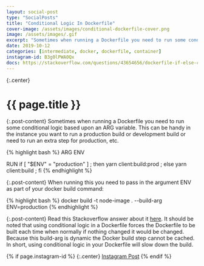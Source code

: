 ```yaml
---
layout: social-post
type: "SocialPosts"
title: "Conditional Logic In Dockerfile"
cover-image: /assets/images/conditional-dockerfile-cover.png
image: /assets/images/.gif
excerpt: "Sometimes when running a Dockerfile you need to run some conditional logic based upon an ARG variable."
date: 2019-10-12
categories: [intermediate, docker, dockerfile, container]
instagram-id: B3g0lPWA0Qx
docs: https://stackoverflow.com/questions/43654656/dockerfile-if-else-condition-with-external-arguments
---
```

{:.center}
# {{ page.title }}

{:.post-content}
Sometimes when running a Dockerfile you need to run some conditional logic based
upon an ARG variable. This can be handy in the instance you want to run a
production build or development build or need to run an extra step for production, etc.

{% highlight bash %}
ARG ENV

RUN if [ "$ENV" = "production" ] ; then yarn client:build:prod ; else yarn client:build ; fi
{% endhighlight %}

{:.post-content}
When running this you need to pass in the argument ENV as part of your docker
build command:

{% highlight bash %}
docker build -t node-image .  --build-arg ENV=production
{% endhighlight %}

{:.post-content}
Read this Stackoverflow answer about it <a href="{{page.docs}}" target="_blank">here</a>.
It should be noted that using conditional logic in a Dockerfile forces the Dockerfile
to be built each time when normally if nothing changed it would be changed. Because this
build-arg is dynamic the Docker build step cannot be cached. In short, using conditional
logic in your Dockerfile will slow down the build.

{% if page.instagram-id %}
{:.center}
<a class="insta-link" href="https://www.instagram.com/p/{{page.instagram-id}}" target="_blank">Instagram Post</a>
{% endif %}
